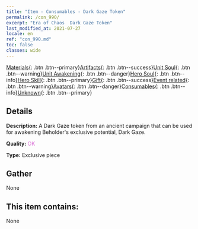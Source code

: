 ```yaml
---
title: "Item - Consumables - Dark Gaze Token"
permalink: /con_990/
excerpt: "Era of Chaos  Dark Gaze Token"
last_modified_at: 2021-07-27
locale: en
ref: "con_990.md"
toc: false
classes: wide
---
```

 [Materials](/Items/){: .btn .btn--primary}[Artifacts](/Items/Artifacts/){: .btn .btn--success}[Unit Soul](/Items/UnitSoul/){: .btn .btn--warning}[Unit Awakening](/Items/UnitAwakening/){: .btn .btn--danger}[Hero Soul](/Items/HeroSoul/){: .btn .btn--info}[Hero Skill](/Items/HeroSkill/){: .btn .btn--primary}[Gift](/Items/Gift/){: .btn .btn--success}[Event related](/Items/Events/){: .btn .btn--warning}[Avatars](/Items/Avatars/){: .btn .btn--danger}[Consumables](/Items/Consumables/){: .btn .btn--info}[Unknown](/Items/Unknown/){: .btn .btn--primary}

## Details
 **Description:** A Dark Gaze token from an ancient campaign that can be used for awakening Beholder's exclusive potential, Dark Gaze.

 **Quality:** <span style="color: #DA70D6">OK</span>

 **Type:** Exclusive piece

## Gather

  None

## This item contains:

  None

